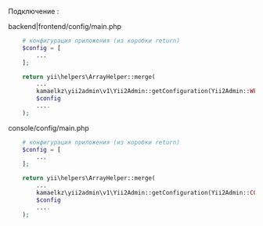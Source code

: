 Подключение :

backend|frontend/config/main.php
```php
    # конфигурация приложения (из коробки return)
    $config = [
        ...
    ];

    return yii\helpers\ArrayHelper::merge(
        ...
        kamaelkz\yii2admin\v1\Yii2Admin::getConfiguration(Yii2Admin::WEB),
        $config
        ....
    );
```

console/config/main.php
```php
    # конфигурация приложения (из коробки return)
    $config = [
        ...
    ];

    return yii\helpers\ArrayHelper::merge(
        ...
        kamaelkz\yii2admin\v1\Yii2Admin::getConfiguration(Yii2Admin::CONSOLE),
        $config
        ....
    );
```
